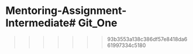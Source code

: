 [//]: # (<<<<<<< HEAD)
[//]: # (# Mentoring-Assignment-Intermediate)

[//]: # (=======)
# Mentoring-Assignment-Intermediate# Git_One
>>>>>>> 93b3553a138c386df57e8418da661997334c5180
